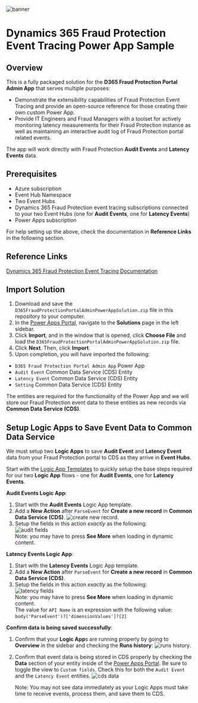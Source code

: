 ![banner](https://i.ibb.co/QQCVq4m/banner.png)

# Dynamics 365 Fraud Protection Event Tracing Power App Sample

## Overview

This is a fully packaged solution for the **D365 Fraud Protection Portal Admin App** that serves multiple purposes:

- Demonstrate the extensibility capabilities of Fraud Protection Event Tracing and provide an open-source reference for those creating their own custom Power App.
- Provide IT Engineers and Fraud Managers with a toolset for actively monitoring latency measurements for their Fraud Protection instance as well as maintaining an interactive audit log of Fraud Protection portal related events.

The app will work directly with Fraud Protection **Audit Events** and **Latency Events** data.

## Prerequisites

- Azure subscription
- Event Hub Namespace
- Two Event Hubs
- Dynamics 365 Fraud Protection event tracing subscriptions connected to your two Event Hubs (one for **Audit Events**, one for **Latency Events**)
- Power Apps subscription

For help setting up the above, check the documentation in **Reference Links** in the following section.

## Reference Links

[Dynamics 365 Fraud Protection Event Tracing Documentation](https://docs.microsoft.com/en-us/dynamics365/fraud-protection/event-tracing)

## Import Solution

1. Download and save the `D365FraudProtectionPortalAdminPowerAppSolution.zip` file in this repository to your computer.
2. In the [Power Apps Portal](https://make.preview.powerapps.com/), navigate to the **Solutions** page in the left sidebar.
3. Click **Import**, and in the window that is opened, click **Choose File** and load the `D365FraudProtectionPortalAdminPowerAppSolution.zip` file.
4. Click **Next**. Then, click **Import**.
5. Upon completion, you will have imported the following:

- `D365 Fraud Protection Portal Admin App` Power App
- `Audit Event` Common Data Service (CDS) Entity
- `Latency Event` Common Data Service (CDS) Entity
- `Setting` Common Data Service (CDS) Entity

The entities are required for the functionality of the Power App and we will store our Fraud Protection event data to these entities as new records via **Common Data Service (CDS)**.

## Setup Logic Apps to Save Event Data to Common Data Service

We must setup two **Logic Apps** to save **Audit Event** and **Latency Event** data from your Fraud Protection portal to CDS as they arrive in **Event Hubs**.

Start with the [Logic App Templates](https://github.com/microsoft/Dynamics-365-Fraud-Protection-Samples/tree/master/logic%20app%20templates) to quickly setup the base steps required for our two **Logic App** flows - one for **Audit Events**, one for **Latency Events**.

**Audit Events Logic App**:

1. Start with the **Audit Events** Logic App template.
2. Add a **New Action** after `ParseEvent` for **Create a new record** in **Common Data Service (CDS)**.
   ![create new record](https://i.ibb.co/dmsDcdB/Clean-Shot-2020-08-24-at-11-30-14.png).
3. Setup the fields in this action _exactly_ as the following:  
   ![audit fields](https://i.ibb.co/Y3Tv06W/Clean-Shot-2020-08-24-at-11-30-35.png)  
   Note: you may have to press **See More** when loading in dynamic content.

**Latency Events Logic App**:

1. Start with the **Latency Events** Logic App template.
2. Add a **New Action** after `ParseEvent` for **Create a new record** in **Common Data Service (CDS)**.
3. Setup the fields in this action _exactly_ as the following:  
    ![latency fields](https://i.ibb.co/dD09WWT/Clean-Shot-2020-08-24-at-11-42-43.png)  
   Note: you may have to press **See More** when loading in dynamic content.  
   The value for `API Name` is an expression with the following value: `body('ParseEvent')?['dimensionValues']?[2]`

**Confirm data is being saved successfully**:

1. Confirm that your **Logic App**s are running properly by going to **Overview** in the sidebar and checking the **Runs history**:
   ![runs history](https://i.ibb.co/zF0Hrns/Clean-Shot-2020-08-19-at-11-03-43.png).
2. Confirm that event data is being stored in CDS properly by checking the **Data** section of your entity inside of the [Power Apps Portal](https://make.preview.powerapps.com/). Be sure to toggle the view to `Custom fields`. Check this for both the `Audit Event` and the `Latency Event` entities.
   ![cds data](https://i.ibb.co/ZxdhMRT/Clean-Shot-2020-08-19-at-11-06-19.png)

   Note: You may not see data immediately as your Logic Apps must take time to receive events, process them, and save them to CDS.
